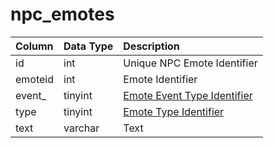 # npc_emotes

| Column | Data Type | Description |
| :--- | :--- | :--- |
| id | int | Unique NPC Emote Identifier |
| emoteid | int | Emote Identifier |
| event_ | tinyint | [Emote Event Type Identifier](../../../../categories/npc/emote-event-types) |
| type | tinyint | [Emote Type Identifier](../../../../categories/npc/emote-types) |
| text | varchar | Text |

